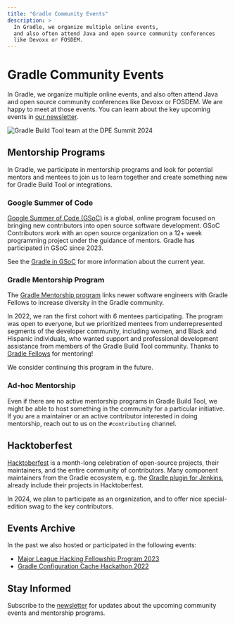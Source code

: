 ```yaml
---
title: "Gradle Community Events"
description: >
  In Gradle, we organize multiple online events,
  and also often attend Java and open source community conferences
  like Devoxx or FOSDEM.
---
```


# Gradle Community Events

In Gradle, we organize multiple online events,
and also often attend Java and open source community conferences
like Devoxx or FOSDEM.
We are happy to meet at those events.
You can learn about the key upcoming events in [our newsletter](https://newsletter.gradle.org/).

![Gradle Build Tool team at the DPE Summit 2024](./gallery/2024-DPE-Summit.png)

## Mentorship Programs

In Gradle, we participate in mentorship programs
and look for potential mentors and mentees to join us to
learn together and create something new for Gradle Build Tool or integrations.

### Google Summer of Code

[Google Summer of Code (GSoC)](https://summerofcode.withgoogle.com/) is a global,
online program focused on bringing new contributors into open source software development.
GSoC Contributors work with an open source organization on a 12+ week programming project
under the guidance of mentors.
Gradle has participated in GSoC since 2023.

See the [Gradle in GSoC](./gsoc/README.md) for more information about the current year.

### Gradle Mentorship Program

The [Gradle Mentorship program](https://gradle.org/mentorship/)
links newer software engineers with Gradle Fellows to increase diversity in the Gradle community.

In 2022, we ran the first cohort with 6 mentees participating.
The program was open to everyone, but we prioritized mentees from underrepresented segments of the developer community, including women, and Black and Hispanic individuals,
who wanted support and professional development assistance from members of the Gradle Build Tool community.
Thanks to [Gradle Fellows](https://gradle.org/fellowship/) for mentoring!

We consider continuing this program in the future.

### Ad-hoc Mentorship

Even if there are no active mentorship programs in Gradle Build Tool,
we might be able to host something in the community for a particular initiative.
If you are a maintainer or an active contributor interested in doing mentorship,
reach out to us on the `#contributing` channel.

## Hacktoberfest

[Hacktoberfest](https://hacktoberfest.com/) is a month-long celebration of open-source projects, their maintainers, and the entire community of contributors.
Many component maintainers from the Gradle ecosystem, e.g. the
[Gradle plugin for Jenkins](https://plugins.jenkins.io/gradle),
already include their projects in Hacktoberfest.

In 2024, we plan to participate as an organization,
and to offer nice special-edition swag to the key contributors.

## Events Archive

In the past we also hosted or participated in the following events:

- [Major League Hacking Fellowship Program 2023](https://news.mlh.io/major-league-hacking-partners-with-gradle-to-empower-the-next-generation-of-open-source-leaders-09-28-2023)
- [Gradle Configuration Cache Hackathon 2022](https://github.com/gradle/cc-hackathon-2022)

## Stay Informed

Subscribe to the [newsletter](https://newsletter.gradle.org/) for updates
about the upcoming community events and mentorship programs.

